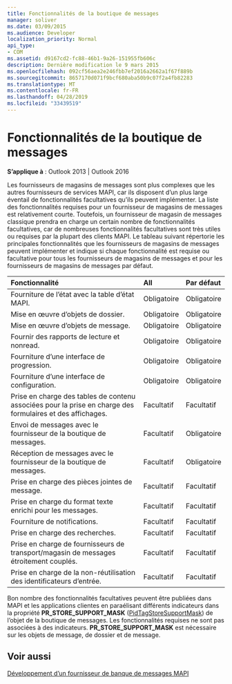 ```yaml
---
title: Fonctionnalités de la boutique de messages
manager: soliver
ms.date: 03/09/2015
ms.audience: Developer
localization_priority: Normal
api_type:
- COM
ms.assetid: d9167cd2-fc88-46b1-9a26-151955fb606c
description: Dernière modification le 9 mars 2015
ms.openlocfilehash: 092cf56aea2e246fbb7ef2016a2662a1f67f889b
ms.sourcegitcommit: 8657170d071f9bcf680aba50b9c07f2a4fb82283
ms.translationtype: MT
ms.contentlocale: fr-FR
ms.lasthandoff: 04/28/2019
ms.locfileid: "33439519"
---
```

# <a name="message-store-features"></a>Fonctionnalités de la boutique de messages

  
  
**S’applique à** : Outlook 2013 | Outlook 2016 
  
Les fournisseurs de magasins de messages sont plus complexes que les autres fournisseurs de services MAPI, car ils disposent d’un plus large éventail de fonctionnalités facultatives qu’ils peuvent implémenter. La liste des fonctionnalités requises pour un fournisseur de magasins de messages est relativement courte. Toutefois, un fournisseur de magasin de messages classique prendra en charge un certain nombre de fonctionnalités facultatives, car de nombreuses fonctionnalités facultatives sont très utiles ou requises par la plupart des clients MAPI. Le tableau suivant répertorie les principales fonctionnalités que les fournisseurs de magasins de messages peuvent implémenter et indique si chaque fonctionnalité est requise ou facultative pour tous les fournisseurs de magasins de messages et pour les fournisseurs de magasins de messages par défaut.
  
|**Fonctionnalité**|**All**|**Par défaut**|
|:-----|:-----|:-----|
|Fourniture de l’état avec la table d’état MAPI.  <br/> |Obligatoire  <br/> |Obligatoire  <br/> |
|Mise en œuvre d’objets de dossier.  <br/> |Obligatoire  <br/> |Obligatoire  <br/> |
|Mise en œuvre d’objets de message.  <br/> |Obligatoire  <br/> |Obligatoire  <br/> |
|Fournir des rapports de lecture et nonread.  <br/> |Obligatoire  <br/> |Obligatoire  <br/> |
|Fourniture d’une interface de progression.  <br/> |Obligatoire  <br/> |Obligatoire  <br/> |
|Fourniture d’une interface de configuration.  <br/> |Obligatoire  <br/> |Obligatoire  <br/> |
|Prise en charge des tables de contenu associées pour la prise en charge des formulaires et des affichages.  <br/> |Facultatif  <br/> |Facultatif  <br/> |
|Envoi de messages avec le fournisseur de la boutique de messages.  <br/> |Facultatif  <br/> |Obligatoire  <br/> |
|Réception de messages avec le fournisseur de la boutique de messages.  <br/> |Facultatif  <br/> |Obligatoire  <br/> |
|Prise en charge des pièces jointes de message.  <br/> |Facultatif  <br/> |Facultatif  <br/> |
|Prise en charge du format texte enrichi pour les messages.  <br/> |Facultatif  <br/> |Facultatif  <br/> |
|Fourniture de notifications.  <br/> |Facultatif  <br/> |Facultatif  <br/> |
|Prise en charge des recherches.  <br/> |Facultatif  <br/> |Facultatif  <br/> |
|Prise en charge de fournisseurs de transport/magasin de messages étroitement couplés.  <br/> |Facultatif  <br/> |Facultatif  <br/> |
|Prise en charge de la non-réutilisation des identificateurs d’entrée.  <br/> |Facultatif  <br/> |Facultatif  <br/> |
   
Bon nombre des fonctionnalités facultatives peuvent être publiées dans MAPI et les applications clientes en paraélisant différents indicateurs dans la propriété **PR_STORE_SUPPORT_MASK** ([PidTagStoreSupportMask](pidtagstoresupportmask-canonical-property.md)) de l’objet de la boutique de messages. Les fonctionnalités requises ne sont pas associées à des indicateurs. **PR_STORE_SUPPORT_MASK** est nécessaire sur les objets de message, de dossier et de message. 
  
## <a name="see-also"></a>Voir aussi



[Développement d’un fournisseur de banque de messages MAPI](developing-a-mapi-message-store-provider.md)

